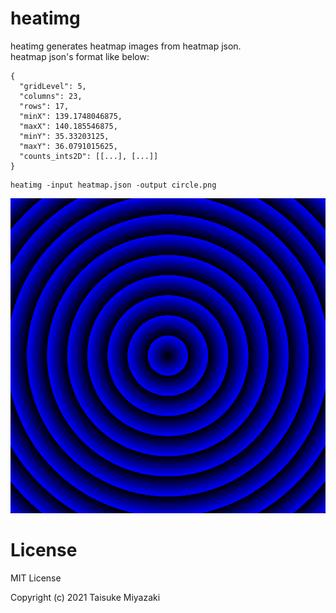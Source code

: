 # heatimg

heatimg generates heatmap images from heatmap json.  
heatmap json's format like below:

```
{
  "gridLevel": 5,
  "columns": 23,
  "rows": 17,
  "minX": 139.1748046875,
  "maxX": 140.185546875,
  "minY": 35.33203125,
  "maxY": 36.0791015625,
  "counts_ints2D": [[...], [...]]
}
```

```
heatimg -input heatmap.json -output circle.png
```

![Circle.png](testdata/circle.png)

# License

MIT License

Copyright (c) 2021 Taisuke Miyazaki



